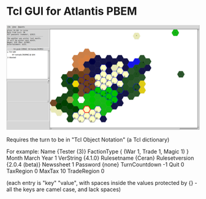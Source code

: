 # Tcl GUI for Atlantis PBEM

![TrueAtlanteans GUI](atlta2.png)

Requires the turn to be in "Tcl Object Notation" (a Tcl dictionary)

For example:
Name {Tester (3)}
FactionType { (War 1, Trade 1, Magic 1) }
Month March
Year 1
VerString {4.1.0}
Rulesetname {Ceran}
Rulesetversion {2.0.4 (beta)}
Newssheet 1
Password {none}
TurnCountdown -1
Quit 0
TaxRegion 0
MaxTax 10
TradeRegion 0

(each entry is "key" <space> "value", with spaces inside the values
protected by {} - all the keys are camel case, and lack spaces)
